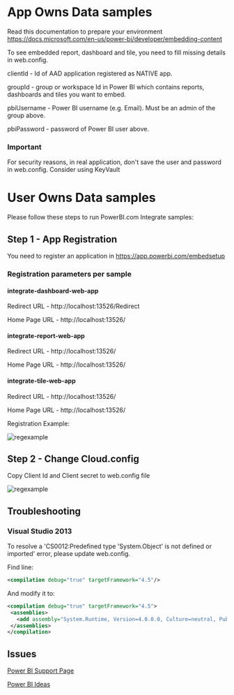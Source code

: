 # App Owns Data samples

Read this documentation to prepare your environment
https://docs.microsoft.com/en-us/power-bi/developer/embedding-content

To see embedded report, dashboard and tile, you need to fill missing details in web.config.

clientId - Id of AAD application registered as NATIVE app.

groupId - group or workspace Id in Power BI which contains reports, dashboards and tiles you want to embed.

pbiUsername - Power BI username (e.g. Email). Must be an admin of the group above.

pbiPassword - password of Power BI user above.

### Important

For security reasons, in real application, don't save the user and password in web.config. Consider using KeyVault


# User Owns Data samples

Please follow these steps to run PowerBI.com Integrate samples:
## Step 1 - App Registration
You need to register an application in
https://app.powerbi.com/embedsetup

### Registration parameters per sample

#### integrate-dashboard-web-app
Redirect URL  - http://localhost:13526/Redirect

Home Page URL - http://localhost:13526/

#### integrate-report-web-app
Redirect URL  - http://localhost:13526/

Home Page URL - http://localhost:13526/

#### integrate-tile-web-app
Redirect URL  - http://localhost:13526/

Home Page URL - http://localhost:13526/

Registration Example:

![regexample](https://cloud.githubusercontent.com/assets/23071967/23340723/fc032efe-fc43-11e6-9a8f-13e40cb32d97.png)

## Step 2 - Change Cloud.config
Copy Client Id and Client secret to web.config file

![regexample](https://cloud.githubusercontent.com/assets/23071967/23340740/48d4f640-fc44-11e6-8f31-dd273d26a61e.png)

## Troubleshooting

### Visual Studio 2013
To resolve a 'CS0012:Predefined type 'System.Object' is not defined or imported' error, please update web.config.

Find line:
 ```xml
 <compilation debug="true" targetFramework="4.5"/>
 ```
 
 And modify it to:
 
 ```xml
 <compilation debug="true" targetFramework="4.5">
  <assemblies>     
    <add assembly="System.Runtime, Version=4.0.0.0, Culture=neutral, PublicKeyToken=b03f5f7f11d50a3a" />   
  </assemblies>
</compilation>
```

## Issues
[Power BI Support Page](https://powerbi.microsoft.com/en-us/support/)

[Power BI Ideas](https://ideas.powerbi.com)
